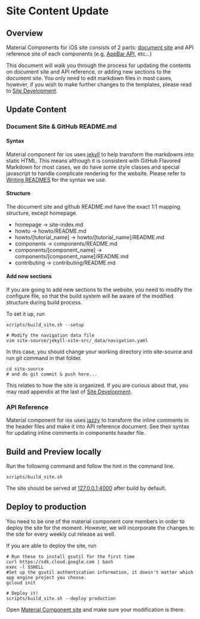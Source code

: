 # Site Content Update

## Overview
Material Components for iOS site consists of 2 parts: [document site](https://material-ext.appspot.com/mdc-ios-preview/) and API reference site of each components (e.g, [AppBar API](https://material-ext.appspot.com/mdc-ios-preview/components/AppBar/apidocs/Classes/MDCAppBarContainerViewController.html), etc...)

This document will walk you through the process for updating the contents on document site and API reference, or adding new sections to the document site. You only need to edit markdown files in most cases, however, if you wish to make further changes to the templates, please read to [Site Development](./site_development.md).


## Update Content

### Document Site & GitHub README.md

#### Syntax

Material component for ios uses [jekyll](https://jekyllrb.com/) to help transform the markdowns into static HTML. This means although it is consistent with GitHub Flavored Markdown for most cases, we do have some style classes and special javascript to handle complicate rendering for the website. Please refer to [Writing READMES](./writing_readmes.md) for the syntax we use.

#### Structure

The document site and github README.md have the exact 1:1 mapping structure, except homepage.

- homepage -> site-index.md
- howto -> howto/README.md
- howto/[tutorial_name] -> howto/[tutorial_name]/README.md
- components -> components/README.md
- components/[component_name] -> components/[component_name]/README.md
- contributing -> contributing/README.md

#### Add new sections

If you are going to add new sections to the website, you need to modify the configure file, so that the build system will be aware of the modified structure during build process.

To set it up, run

```
scripts/build_site.sh --setup

# Modify the navigation data file
vim site-source/jekyll-site-src/_data/navigation.yaml
```

In this case, you should change your working directory into site-source and run git command in that folder.

```
cd site-source
# and do git commit & push here...
```

This relates to how the site is organized. If you are curious about that, you may read appendix at the last of [Site Development](./site_development.md).

### API Reference

Material component for ios uses [jazzy](https://github.com/realm/jazzy) to transform the inline comments in the header files and make it into API reference document. See their syntax for updating inline comments in components header file.

## Build and Preview locally

Run the following command and follow the hint in the command line.

    scripts/build_site.sh

The site should be served at [127.0.0.1:4000](http://127.0.0.1:4000) after build by default.

## Deploy to production

You need to be one of the material component core members in order to deploy the site for the moment. However, we will incorporate the changes to the site for every weekly cut release as well.

If you are able to deploy the site, run

```
# Run these to install gsutil for the first time
curl https://sdk.cloud.google.com | bash
exec -l $SHELL
#Set up the gsutil authentication information, it doesn't matter which app engine project you choose.
gcloud init

# Deploy it!
scripts/build_site.sh --deploy production
```

Open [Material Component site](https://material-ext.appspot.com/mdc-ios-preview) and make sure your modification is there.
